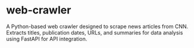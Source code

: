 # web-crawler
 A Python-based web crawler designed to scrape news articles from CNN. Extracts titles, publication dates, URLs, and summaries for data analysis using FastAPI for API integration.
